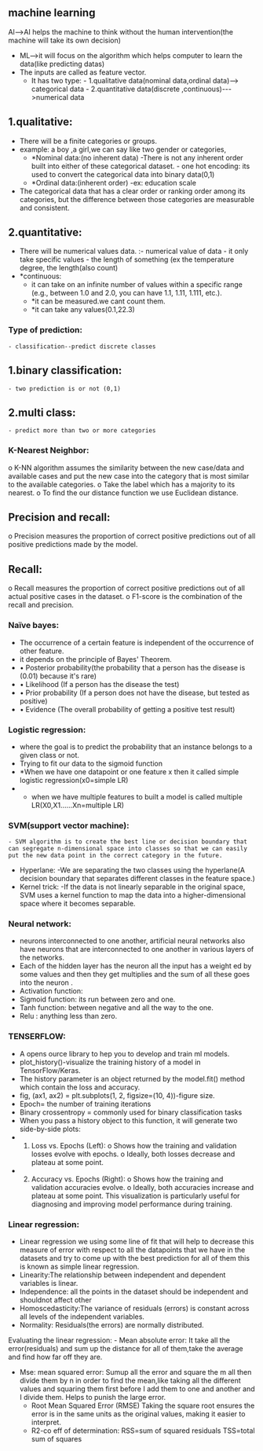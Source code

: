 ## machine learning
Al-->AI helps the machine to think without the human intervention(the machine will take its own decision)
- ML-->it will focus on the algorithm which helps computer to learn the data(like predicting datas)
- The inputs are called as feature vector.
	- It has two type:
    		- 1.qualitative data(nominal data,ordinal data)--> categorical data
    		- 2.quantitative data(discrete ,continuous)--->numerical data

## 1.qualitative:
- There will be a finite categories or groups.
- example: a boy ,a girl,we can say like two gender or categories,
   - *Nominal data:(no inherent data)
        	-There is not any inherent order built into either of these categorical dataset.
        	- one hot encoding: its used to convert the categorical data into binary data(0,1)
   - *Ordinal data:(inherent order)
    -ex: education scale
 - The categorical data that has a clear order or ranking order among its categories,  but the difference between those categories are measurable and consistent.
## 2.quantitative:
- There will be numerical values data.
 :- numerical value of data 
		- it only take specific values
		- the length of something (ex the temperature degree, the length(also count)
- *continuous:
	- it can take on an infinite number of values within a specific range (e.g., between 1.0 and 2.0, you can have 1.1, 1.11, 1.111, etc.).
	- *it can be measured.we cant count them.
	- *it can take any values(0.1,22.3)
### Type of prediction:
	- classification--predict discrete classes
## 1.binary classification:
	- two prediction is or not (0,1)
## 2.multi class: 
	- predict more than two or more categories
### K-Nearest Neighbor:
o	K-NN algorithm assumes the similarity between the new case/data and available cases and put the new case into the category that is most similar to the available categories.
o	 Take the label which has a majority to its nearest.
o	To find the our distance function we use Euclidean distance.
## Precision and recall:
o	Precision measures the proportion of correct positive predictions out of all positive predictions made by the model.
## Recall:
o	Recall measures the proportion of correct positive predictions out of all actual positive cases in the dataset.
o	F1-score is the combination of the recall and precision.
 ### Naïve bayes:
- The occurrence of a certain feature is independent of the occurrence of other feature.
- it depends on the principle of Bayes' Theorem.
- •	Posterior probability(the probability that a person has the disease is (0.01) because it's rare)
- •	Likelihood (If a person has the disease the test)
- •	Prior probability (If a person does not have the disease, but tested as positive) 
- •	Evidence (The overall probability of getting a positive test result)
### Logistic regression:
- where the goal is to predict the probability that an instance belongs to a given class or not.
- Trying to fit our data to the sigmoid function
- *When we have one datapoint or one feature x then it called simple logistic regression(x0=simple LR)
- * when we have  multiple features  to built a model is called multiple LR(X0,X1……Xn=multiple LR)
### SVM(support vector machine):
	- SVM algorithm is to create the best line or decision boundary that can segregate n-dimensional space into classes so that we can easily put the new data point in the correct category in the future.
- Hyperlane:
-We are separating the two classes using the hyperlane(A decision boundary that separates different classes in the feature space.)
- Kernel trick:
-If the data is not linearly separable in the original space, SVM uses a kernel function to map the data into a higher-dimensional space where it becomes separable.

### Neural network:
- neurons interconnected to one another, artificial neural networks also have neurons that are interconnected to one another in various layers of the networks.
- Each of the hidden layer has the neuron all the input has a weight ed by some values  and then they get multiplies and the sum of all these goes into the neuron .
- Activation function:
- Sigmoid function:  its run between zero and one.
- Tanh function: between negative and all the way to the one.
- Relu : anything less than zero.
### TENSERFLOW:
- A opens ource library to hep you to develop and train ml models. 
- plot_history()-visualize the training history of a model in TensorFlow/Keras.
- The history parameter is an object returned by the model.fit() method which contain the loss and accuracy.
 - fig, (ax1, ax2) = plt.subplots(1, 2, figsize=(10, 4))-figure size.
- Epoch= the number of training iterations
- Binary crossentropy = commonly used for binary classification tasks
- When you pass a history object to this function, it will generate two side-by-side plots:
- 1.	Loss vs. Epochs (Left):
    o	Shows how the training and validation losses evolve with epochs.
    o	Ideally, both losses decrease and plateau at some point.
- 2.	Accuracy vs. Epochs (Right):
    o	Shows how the training and validation accuracies evolve.
    o	Ideally, both accuracies increase and plateau at some point.
This visualization is particularly useful for diagnosing and improving model performance during training.
### Linear regression:
- Linear regression we using some line of fit that will help to decrease this measure of error with respect to all the datapoints that we have in the datasets and try to come up with the best prediction for all of them this is known as simple linear regression.
- Linearity:The relationship between independent and dependent variables is linear.
- Independence:	all the points in the dataset should be independent and shouldnot affect  other
- Homoscedasticity:The variance of residuals (errors) is constant across all levels of the independent variables.
- Normality: Residuals(the errors) are normally distributed.


Evaluating the linear regression:
	- Mean absolute error:
It take all the error(residuals) and sum up the distance for all of them,take the average  and find how far off they are.
- Mse: mean squared error:
 	Sumup all the error and square the m all then divide them by n in order to find the  mean,like taking all the different values and squaring them first before I add them to one and another and I divide them. Helps to punish the large error.
	- Root Mean Squared Error (RMSE)
	Taking the square root ensures the error is in the same units as the original values, making it easier to interpret.	
	- R2-co eff of determination:
  	RSS=sum of squared residuals
TSS=total sum of squares
